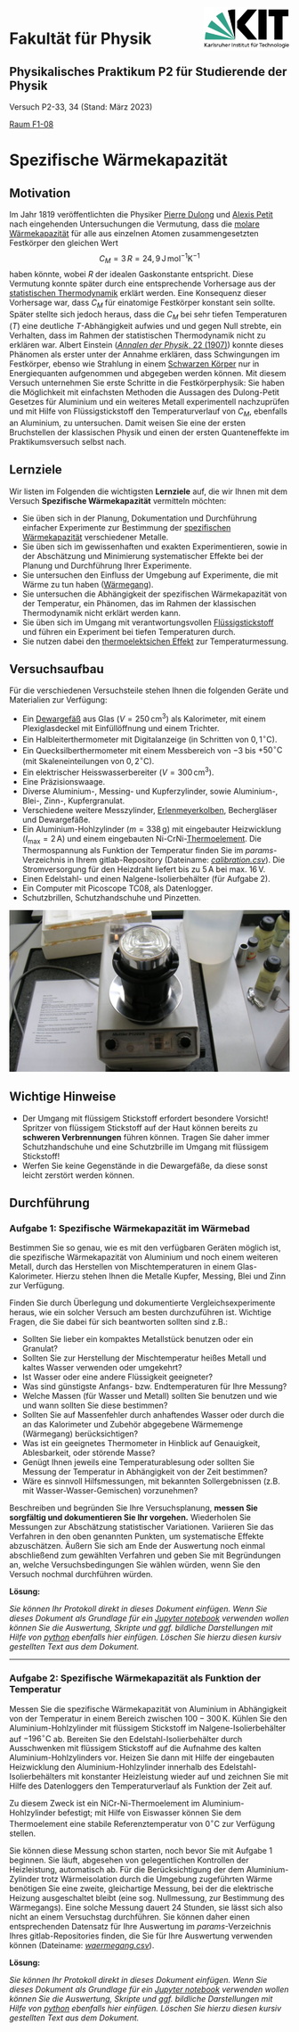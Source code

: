 <img src="./figures/Logo_KIT.svg" style="zoom:15%;float:right;" />

# Fakultät für Physik 

## Physikalisches Praktikum P2 für Studierende der Physik



Versuch P2-33, 34 (Stand: März 2023)

[Raum F1-08](http://www-ekp.physik.uni-karlsruhe.de/~simonis/praktikum/layoutobjekte/Lageplan_P1.png)



# Spezifische Wärmekapazität



## Motivation

Im Jahr 1819 veröffentlichten die Physiker [Pierre Dulong](https://de.wikipedia.org/wiki/Pierre_Louis_Dulong) und [Alexis Petit](https://de.wikipedia.org/wiki/Alexis_Th%C3%A9r%C3%A8se_Petit) nach eingehenden Untersuchungen die Vermutung, dass die [molare Wärmekapazität](https://de.wikipedia.org/wiki/Molare_W%C3%A4rmekapazit%C3%A4t) für alle aus einzelnen Atomen zusammengesetzten Festkörper den gleichen Wert 
$$
C_{M} = 3\,R=24,9\,\mathrm{J\,mol^{-1}K^{-1}}
$$
haben könnte, wobei $R$ der idealen Gaskonstante entspricht. Diese Vermutung konnte später durch eine entsprechende Vorhersage aus der [statistischen Thermodynamik](https://de.wikipedia.org/wiki/Statistische_Thermodynamik) erklärt werden. Eine Konsequenz dieser Vorhersage war, dass $C_{M}$ für einatomige Festkörper konstant sein sollte. Später stellte sich jedoch heraus, dass die $C_{M}$ bei sehr tiefen Temperaturen ($T$) eine deutliche $T$-Abhängigkeit aufwies und und gegen Null strebte, ein Verhalten, dass im Rahmen der statistischen Thermodynamik nicht zu erklären war. Albert Einstein ([*Annalen der Physik*, 22 (1907)](http://echo.mpiwg-berlin.mpg.de/MPIWG:7BQGFZHC)) konnte dieses Phänomen als erster unter der Annahme erklären, dass Schwingungen im Festkörper, ebenso wie Strahlung in einem [Schwarzen Körper](https://de.wikipedia.org/wiki/Schwarzer_K%C3%B6rper) nur in Energiequanten aufgenommen und abgegeben werden können. Mit diesem Versuch unternehmen Sie erste Schritte in die Festkörperphysik: Sie haben die Möglichkeit mit einfachsten Methoden die Aussagen des Dulong-Petit Gesetzes für Aluminium und ein weiteres Metall experimentell nachzuprüfen und mit Hilfe von Flüssigstickstoff den Temperaturverlauf von $C_{M}$, ebenfalls an Aluminium, zu untersuchen. Damit weisen Sie eine der ersten Bruchstellen der klassischen Physik und einen der ersten Quanteneffekte im Praktikumsversuch selbst nach. 

## Lernziele

Wir listen im Folgenden die wichtigsten **Lernziele** auf, die wir Ihnen mit dem Versuch **Spezifische Wärmekapazität** vermitteln möchten: 

- Sie üben sich in der Planung, Dokumentation und Durchführung einfacher Experimente zur Bestimmung der [spezifischen Wärmekapazität](https://de.wikipedia.org/wiki/Spezifische_W%C3%A4rmekapazit%C3%A4t) verschiedener Metalle.
- Sie üben sich im gewissenhaften und exakten Experimentieren, sowie in der Abschätzung und Minimierung systematischer Effekte bei der Planung und Durchführung Ihrer Experimente.
- Sie untersuchen den Einfluss der Umgebung auf Experimente, die mit Wärme zu tun haben ([Wärmegang](https://de.wikipedia.org/wiki/W%C3%A4rme%C3%BCbergangskoeffizient)).
- Sie untersuchen die Abhängigkeit der spezifischen Wärmekapazität von der Temperatur, ein Phänomen, das im Rahmen der klassischen Thermodynamik nicht erklärt werden kann. 
- Sie üben sich im Umgang mit verantwortungsvollen [Flüssigstickstoff](https://de.wikipedia.org/wiki/Fl%C3%BCssigstickstoff) und führen ein Experiment bei tiefen Temperaturen durch. 
- Sie nutzen dabei den [thermoelektsichen Effekt](https://de.wikipedia.org/wiki/Thermoelektrizit%C3%A4t) zur Temperaturmessung.  


## Versuchsaufbau

Für die verschiedenen Versuchsteile stehen Ihnen die folgenden Geräte und Materialien zur Verfügung: 

- Ein [Dewargefäß](https://de.wikipedia.org/wiki/Dewargef%C3%A4%C3%9F) aus Glas ($V=250\,\mathrm{cm}^{3}$) als Kalorimeter, mit einem Plexiglasdeckel mit Einfüllöffnung und einem Trichter.
- Ein Halbleiterthermometer mit Digitalanzeige (in Schritten von $0,1^{\circ}\mathrm{C}$).
- Ein Quecksilberthermometer mit einem Messbereich von $-3$ bis $+50^{\circ}\mathrm{C}$ (mit Skaleneinteilungen von $0,2^{\circ}\mathrm{C}$). 
- Ein elektrischer Heisswasserbereiter ($V=300\,\mathrm{cm}^{3}$). 
- Eine Präzisionswaage. 
- Diverse Aluminium-, Messing- und Kupferzylinder, sowie Aluminium-, Blei-, Zinn-, Kupfergranulat. 
- Verschiedene weitere Messzylinder, [Erlenmeyerkolben](https://de.wikipedia.org/wiki/Erlenmeyerkolben), Bechergläser und Dewargefäße.
- Ein Aluminium-Hohlzylinder ($m=338\,\mathrm{g}$) mit eingebauter Heizwicklung ($I_{\mathrm{max}}=2\,\mathrm{A}$) und einem eingebauten Ni-CrNi-[Thermoelement](https://de.wikipedia.org/wiki/Thermoelement). Die Thermospannung als Funktion der Temperatur finden Sie im *params*-Verzeichnis in Ihrem gitlab-Repository (Dateiname: [*calibration.csv*](https://git.scc.kit.edu/etp-lehre/p2-for-students/-/blob/main/Spezifische_Waermekapazitaet/params/calibration.csv)). Die Stromversorgung für den Heizdraht liefert bis zu $5\,\mathrm{A}$ bei max. $16\,\mathrm{V}$.
- Einen Edelstahl- und einen Nalgene-Isolierbehälter (für Aufgabe 2).
- Ein Computer mit Picoscope TC08, als Datenlogger.
- Schutzbrillen, Schutzhandschuhe und Pinzetten.

<img src="./figures/Waermekapazitaet.jpg" style="zoom:60%;" />

## Wichtige Hinweise

- Der Umgang mit flüssigem Stickstoff erfordert besondere Vorsicht! Spritzer von flüssigem Stickstoff auf der Haut können bereits zu **schweren Verbrennungen** führen können. Tragen Sie daher immer Schutzhandschuhe und eine Schutzbrille im Umgang mit flüssigem Stickstoff!
- Werfen Sie keine Gegenstände in die Dewargefäße, da diese sonst leicht zerstört werden können.

## Durchführung

### Aufgabe 1: Spezifische Wärmekapazität im Wärmebad

Bestimmen Sie so genau, wie es mit den verfügbaren Geräten möglich ist, die spezifische Wärmekapazität von Aluminium und noch einem weiteren Metall, durch das Herstellen von Mischtemperaturen in einem Glas-Kalorimeter. Hierzu stehen Ihnen die Metalle Kupfer, Messing, Blei und Zinn zur Verfügung. 

Finden Sie durch Überlegung und dokumentierte Vergleichsexperimente heraus, wie ein solcher Versuch am besten durchzuführen ist. Wichtige Fragen, die Sie dabei für sich beantworten sollten sind z.B.: 

- Sollten Sie lieber ein kompaktes Metallstück benutzen oder ein Granulat? 
- Sollten Sie zur Herstellung der Mischtemperatur heißes Metall und kaltes Wasser verwenden oder umgekehrt? 
- Ist Wasser oder eine andere Flüssigkeit geeigneter? 
- Was sind günstigste Anfangs- bzw. Endtemperaturen für Ihre Messung? 
- Welche Massen (für Wasser und Metall) sollten Sie benutzen und wie und wann sollten Sie diese bestimmen? 
- Sollten Sie auf Massenfehler durch anhaftendes Wasser oder durch die an das Kalorimeter und Zubehör abgegebene Wärmemenge (Wärmegang) berücksichtigen? 
- Was ist ein geeignetes Thermometer in Hinblick auf Genauigkeit, Ablesbarkeit, oder störende Masse? 
- Genügt Ihnen jeweils eine Temperaturablesung oder sollten Sie Messung der Temperatur in Abhängigkeit von der Zeit bestimmen?
- Wäre es sinnvoll Hilfsmessungen, mit bekannten Sollergebnissen (z.B. mit Wasser-Wasser-Gemischen) vorzunehmen?

Beschreiben und begründen Sie Ihre Versuchsplanung, **messen Sie sorgfältig und dokumentieren Sie Ihr vorgehen.** Wiederholen Sie Messungen zur Abschätzung statistischer Variationen. Variieren Sie das Verfahren in den oben genannten Punkten, um systematische Effekte abzuschätzen. Äußern Sie sich am Ende der Auswertung noch einmal abschließend zum gewählten Verfahren und geben Sie mit Begründungen an, welche Versuchsbedingungen Sie wählen würden, wenn Sie den Versuch nochmal durchführen würden.

**Lösung:**

*Sie können Ihr Protokoll direkt in dieses Dokument einfügen. Wenn Sie dieses Dokument als Grundlage für ein [Jupyter notebook](https://jupyter.org/) verwenden wollen können Sie die Auswertung, Skripte und ggf. bildliche Darstellungen mit Hilfe von [python](https://www.python.org/) ebenfalls hier einfügen. Löschen Sie hierzu diesen kursiv gestellten Text aus dem Dokument.* 

---

### Aufgabe 2: Spezifische Wärmekapazität als Funktion der Temperatur

Messen Sie die spezifische Wärmekapazität von Aluminium in Abhängigkeit von der Temperatur in einem Bereich zwischen $100-300\,\mathrm{K}$. Kühlen Sie den Aluminium-Hohlzylinder mit flüssigem Stickstoff im Nalgene-Isolierbehälter auf $-196^{\circ}\mathrm{C}$ ab. Bereiten Sie den Edelstahl-Isolierbehälter durch Ausschwenken mit flüssigem Stickstoff auf die Aufnahme des kalten Aluminium-Hohlzylinders vor. Heizen Sie dann mit Hilfe der eingebauten Heizwicklung den Aluminium-Hohlzylinder innerhalb des Edelstahl-Isolierbehälters mit konstanter Heizleistung wieder auf und zeichnen Sie mit Hilfe des Datenloggers den Temperaturverlauf als Funktion der Zeit auf. 

Zu diesem Zweck ist ein NiCr-Ni-Thermoelement im Aluminium-Hohlzylinder befestigt; mit Hilfe von Eiswasser können Sie dem Thermoelement eine stabile Referenztemperatur von $0^{\circ}\mathrm{C}$ zur Verfügung stellen.

Sie können diese Messung schon starten, noch bevor Sie mit Aufgabe 1 beginnen. Sie läuft, abgesehen von gelegentlichen Kontrollen der Heizleistung, automatisch ab. Für die Berücksichtigung der dem Aluminium-Zylinder trotz Wärmeisolation durch die Umgebung zugeführten Wärme benötigen Sie eine zweite, gleichartige Messung, bei der die elektrische Heizung ausgeschaltet bleibt (eine sog. Nullmessung, zur Bestimmung des Wärmegangs). Eine solche Messung dauert $24$ Stunden, sie lässt sich also nicht an einem Versuchstag durchführen. Sie können daher einen entsprechenden Datensatz für Ihre Auswertung im *params*-Verzeichnis Ihres gitlab-Repositories finden, die Sie für Ihre Auswertung verwenden können (Dateiname: [*waermegang.csv*](https://git.scc.kit.edu/etp-lehre/p2-for-students/-/blob/main/Spezifische_Waermekapazitaet/params/waermegang.csv)).

 **Lösung:**

*Sie können Ihr Protokoll direkt in dieses Dokument einfügen. Wenn Sie dieses Dokument als Grundlage für ein [Jupyter notebook](https://jupyter.org/) verwenden wollen können Sie die Auswertung, Skripte und ggf. bildliche Darstellungen mit Hilfe von [python](https://www.python.org/) ebenfalls hier einfügen. Löschen Sie hierzu diesen kursiv gestellten Text aus dem Dokument.* 

